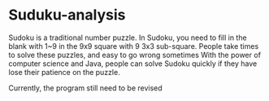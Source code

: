 # Suduku-analysis
Sudoku is a traditional number puzzle. In Sudoku, you need to fill in the blank with 1~9 in the 9x9 square with 9 3x3 sub-square. People take times to solve these puzzles, and easy to go wrong sometimes With the power of computer science and Java, people can solve Sudoku quickly if they have lose their patience on the puzzle.

Currently, the program still need to be revised
